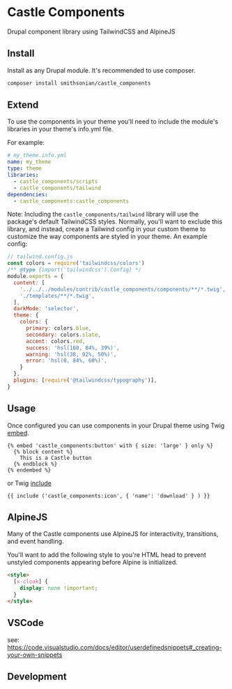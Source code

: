 # Castle Components

Drupal component library using TailwindCSS and AlpineJS

## Install

Install as any Drupal module. It's recommended to use composer.

```bash
composer install smithsonian/castle_components
```

## Extend

To use the components in your theme you'll need to include the module's libraries in your theme's info.yml file.

For example:

```yml
# my_theme.info.yml
name: my_theme
type: theme
libraries:
  - castle_components/scripts
  - castle_components/tailwind
dependencies:
  - castle_components:castle_components
```

Note: Including the `castle_components/tailwind` library will use the package's default TailwindCSS styles. Normally, you'll want to exclude this library, and instead, create a Tailwind config in your custom theme to customize the way components are styled in your theme. An example config:

```javascript
// tailwind.config.js
const colors = require('tailwindcss/colors')
/** @type {import('tailwindcss').Config} */
module.exports = {
  content: [
    '../../../modules/contrib/castle_components/components/**/*.twig',
    './templates/**/*.twig',
  ],
  darkMode: 'selector',
  theme: {
    colors: {
      primary: colors.blue,    
      secondary: colors.slate,
      accent: colors.red,
      success: 'hsl(160, 84%, 39%)',
      warning: 'hsl(38, 92%, 50%)',
      error: 'hsl(0, 84%, 60%)',
    }
  },
  plugins: [require('@tailwindcss/typography')],
}
```

## Usage

Once configured you can use components in your Drupal theme using Twig [embed](https://twig.symfony.com/doc/3.x/tags/embed.html).

```twig
{% embed 'castle_components:button' with { size: 'large' } only %}
  {% block content %}
    This is a Castle button
  {% endblock %}
{% endembed %}
```

or Twig [include](https://twig.symfony.com/doc/3.x/tags/include.html)

```twig
{{ include ('castle_components:icon', { 'name': 'download' } ) }}
```

## AlpineJS

Many of the Castle components use AlpineJS for interactivity, transitions, and event handling.

You'll want to add the following style to you're HTML head to prevent unstyled components appearing before Alpine is initialized.

```html
<style>
  [x-cloak] {
    display: none !important;
  }
</style>
```

## VSCode

see: https://code.visualstudio.com/docs/editor/userdefinedsnippets#_creating-your-own-snippets

## Development
